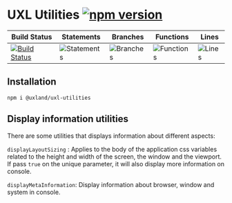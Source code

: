 # UXL Utilities [![npm version](https://badge.fury.io/js/%40uxland%2Fuxl-utilities.svg)](https://badge.fury.io/js/%40uxland%2Fuxl-utilities)

| Build Status                                                                                                          | Statements                                                                             | Branches                                                                           | Functions                                                                              | Lines                                                                              |
| --------------------------------------------------------------------------------------------------------------------- | -------------------------------------------------------------------------------------- | ---------------------------------------------------------------------------------- | -------------------------------------------------------------------------------------- | ---------------------------------------------------------------------------------- |
| [![Build Status](https://api.travis-ci.org/uxland/uxl-utilities.svg)](https://api.travis-ci.org/uxland/uxl-utilities) | ![Statements](https://img.shields.io/badge/Coverage-55.8%25-red.svg 'Make me better!') | ![Branches](https://img.shields.io/badge/Coverage-40%25-red.svg 'Make me better!') | ![Functions](https://img.shields.io/badge/Coverage-21.57%25-red.svg 'Make me better!') | ![Lines](https://img.shields.io/badge/Coverage-58.62%25-red.svg 'Make me better!') |

## Installation

`npm i @uxland/uxl-utilities`

## Display information utilities

There are some utilities that displays information about different aspects:

`displayLayoutSizing` : Applies to the body of the application css variables related to the height and width of the screen, the window and the viewport.
If pass `true` on the unique parameter, it will also display more information on console.

`displayMetaInformation`: Display information about browser, window and system in console.
